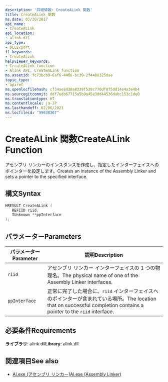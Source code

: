 ```yaml
---
description: '詳細情報: CreateALink 関数'
title: CreateALink 関数
ms.date: 03/30/2017
api_name:
- CreateALink
api_location:
- alink.dll
api_type:
- DLLExport
f1_keywords:
- CreateALink
helpviewer_keywords:
- CreateALink function
- Alink API, CreateALink function
ms.assetid: fc73bcb9-6af6-44d8-bc39-2f4400325dae
topic_type:
- apiref
ms.openlocfilehash: cf34ae8d38a8339f539c770df8f5dd14e4a3e4b4
ms.sourcegitcommit: ddf7edb67715a5b9a45e3dd44536dabc153c1de0
ms.translationtype: HT
ms.contentlocale: ja-JP
ms.lasthandoff: 02/06/2021
ms.locfileid: "99638367"
---
```

# <a name="createalink-function"></a><span data-ttu-id="592ae-103">CreateALink 関数</span><span class="sxs-lookup"><span data-stu-id="592ae-103">CreateALink Function</span></span>

<span data-ttu-id="592ae-104">アセンブリ リンカーのインスタンスを作成し、指定したインターフェイスへのポインターを設定します。</span><span class="sxs-lookup"><span data-stu-id="592ae-104">Creates an instance of the Assembly Linker and sets a pointer to the specified interface.</span></span>  
  
## <a name="syntax"></a><span data-ttu-id="592ae-105">構文</span><span class="sxs-lookup"><span data-stu-id="592ae-105">Syntax</span></span>  
  
```cpp  
HRESULT CreateALink (  
   REFIID riid,  
   IUnknown **ppInterface  
);  
```  
  
## <a name="parameters"></a><span data-ttu-id="592ae-106">パラメーター</span><span class="sxs-lookup"><span data-stu-id="592ae-106">Parameters</span></span>  
  
|<span data-ttu-id="592ae-107">パラメーター</span><span class="sxs-lookup"><span data-stu-id="592ae-107">Parameter</span></span>|<span data-ttu-id="592ae-108">説明</span><span class="sxs-lookup"><span data-stu-id="592ae-108">Description</span></span>|  
|---------------|-----------------|  
|`riid`|<span data-ttu-id="592ae-109">アセンブリ リンカー インターフェイスの 1 つの物理名。</span><span class="sxs-lookup"><span data-stu-id="592ae-109">The physical name of one of the Assembly Linker interfaces.</span></span>|  
|`ppInterface`|<span data-ttu-id="592ae-110">正常に完了した場合に、`riid` インターフェイスへのポインターが含まれている場所。</span><span class="sxs-lookup"><span data-stu-id="592ae-110">The location that on successful completion contains a pointer to the `riid` interface.</span></span>|  
  
## <a name="requirements"></a><span data-ttu-id="592ae-111">必要条件</span><span class="sxs-lookup"><span data-stu-id="592ae-111">Requirements</span></span>  

 <span data-ttu-id="592ae-112">**ライブラリ**: alink.dll</span><span class="sxs-lookup"><span data-stu-id="592ae-112">**Library**: alink.dll</span></span>  
  
## <a name="see-also"></a><span data-ttu-id="592ae-113">関連項目</span><span class="sxs-lookup"><span data-stu-id="592ae-113">See also</span></span>

- [<span data-ttu-id="592ae-114">Al.exe (アセンブリ リンカー)</span><span class="sxs-lookup"><span data-stu-id="592ae-114">Al.exe (Assembly Linker)</span></span>](../../tools/al-exe-assembly-linker.md)
